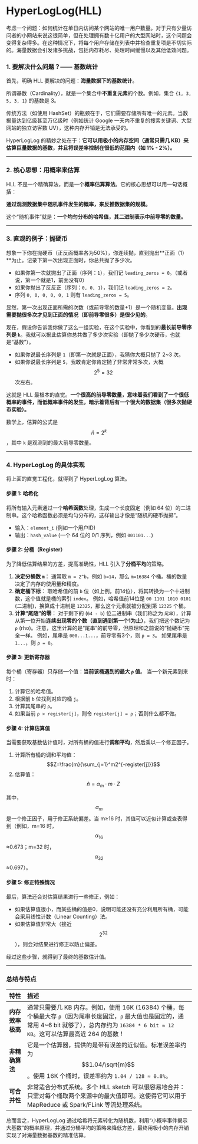 # HyperLogLog(HLL)

考虑一个问题：如何统计在单日内访问某个网站的唯一用户数量。对于只有少量访问者的小网站来说这很简单，但在处理拥有数十亿用户的大型网站时，这个问题会变得复杂得多。在这种情况下，将每个用户存储在列表中并检查重复项是不切实际的。海量数据会引发诸多挑战，包括内存耗尽、处理时间缓慢以及其他低效问题。

### 1. 要解决什么问题？—— 基数统计

首先，明确 HLL 要解决的问题：**海量数据下的基数统计**。

所谓基数（Cardinality），就是一个集合中​**​不重复元素​**​的个数。例如，集合 `{1, 3, 5, 3, 1}` 的基数是 3。

传统方法（如使用 HashSet）的瓶颈在于，它们需要存储所有唯一的元素。当数据量达到亿级甚至万亿级时（例如统计 Google 一天内不重复的搜索关键词、大型网站的独立访客数 UV），这种内存开销是无法承受的。

HyperLogLog 的精妙之处在于：**它可以用极小的内存空间（通常只需几 KB）来估算巨量数据的基数，并且将误差率控制在很低的范围内（如 1% - 2%）。**

------

### 2. 核心思想：用概率来估算

HLL 不是一个精确算法，而是一个**概率估算算法**。它的核心思想可以用一句话概括：

**通过观测数据集中随机事件发生的概率，来反推数据集的规模。**

这个“随机事件”就是：**一个均匀分布的哈希值，其二进制表示中前导零的数量。**

------

### 3. 直观的例子：抛硬币

想象一下你在抛硬币（正反面概率各为50%），你连续抛，直到抛出**正面（1）**为止。记录下第一次出现正面时，你总共抛了多少次。

- 如果你第一次就抛出了正面（序列：`1`），我们记 `leading_zeros = 0`。（或者说，第一个就是1，前面没有0）
- 如果你抛出了反反正（序列：`0, 0, 1`），我们记 `leading_zeros = 2`。
- 序列 `0, 0, 0, 0, 0, 1` 则有 `leading_zeros = 5`。

显然，第一次出现正面所需的次数（或前导零的数量+1）是一个随机变量。**出现需要抛很多次才见到正面的情况（即前导零很多）是很少见的**。

现在，假设你告诉我你做了这么一组实验，在这个实验中，你看到的**最长前导零序列是 `k`**。我就可以据此估算你总共做了多少次实验（即抛了多少次硬币，也就是“基数”）。

- 如果你说最长序列是 `1`（即第一次就是正面），我猜你大概只抛了 2~3 次。
- 如果你说最长序列是 `5`，我敢肯定你肯定抛了非常非常多次，大概 $$2^5=32$$ 次左右。

这就是 HLL 最根本的直觉。**一个很高的前导零数量，意味着我们看到了一个很低概率的事件，而低概率事件的发生，暗示着背后有一个很大的数据集（很多次抛硬币实验）。**

数学上，估算的公式是 $$\hat{n} = 2^k$$，其中 `k` 是观测到的最大前导零数量。

------

### 4. HyperLogLog 的具体实现

将上面的直觉工程化，就得到了 HyperLogLog 算法。

#### 步骤 1: 哈希化

将所有输入元素通过一个**哈希函数**处理，生成一个长度固定（例如 64 位）的二进制串。这个哈希函数必须是均匀分布的，这样输出才像是“随机的硬币抛掷”。

- 输入：`element_i` (例如一个用户ID)
- 输出：`hash_value` (一个 64 位的 0/1 序列，例如 `001101...`)

#### 步骤 2: 分桶（Register）

为了降低估算结果的方差，提高准确性，HLL 引入了**分桶平均**的策略。

1. **决定分桶数 `m`**： 通常取 `m = 2^b`，例如 `b=14`，那么 `m=16384` 个桶。桶的数量决定了内存的使用量和精度。
2. **确定桶下标**： 取哈希值的前 `b` 位（如上例，前14位），将其转换为一个十进制数，这个值就是桶的索引 `index`。 例如，哈希值前14位是 `00 1101 1010 0101` (二进制)，换算成十进制是 `12325`，那么这个元素就被分配到第 `12325` 个桶。
3. **计算“尾随”的零**： 对于剩下的 (`64 - b`) 位二进制串（我们称之为 `尾串`），计算从第一位开始**连续出现零的个数（直到遇到第一个1为止）**，我们把这个数记为 `ρ` (rho)。注意，这里计算的是“尾串”的前导零，但原理和之前说的“抛硬币”完全一样。 例如，尾串是 `000...1...`，前导零有3个，则 `ρ = 3`。 如果尾串是 `1...`，则 `ρ = 0`。

#### 步骤 3: 更新寄存器

每个桶（寄存器）只存储一个值：**当前该桶遇到的最大 `ρ` 值**。
 当一个新元素到来时：

1. 计算它的哈希值。
2. 根据前 `b` 位找到对应的桶 `j`。
3. 计算其尾串的 `ρ`。
4. 如果当前 `ρ > register[j]`，则令 `register[j] = ρ`；否则什么都不做。

#### 步骤 4: 计算估算值

当需要获取基数估计值时，对所有桶的值进行**调和平均**，然后乘以一个修正因子。

1. 计算所有桶的调和平均值：
    $$Z=\frac{m}{\sum_{j=1}^m2^{-register[j]}}$$
2. 估算值：
    $$\hat{n}=\alpha_m\cdot m\cdot Z$$

其中，$$\alpha_m$$ 是一个修正因子，用于修正系统偏差。当 m≥16 时，其值可以近似计算或查表得到（例如，m=16 时，$$\alpha_{16}$$≈0.673；m=32 时，$$\alpha_{32}$$≈0.697）。

#### 步骤 5: 修正特殊情况

最后，算法还会对估算结果进行一些修正，例如：

- 如果估算值很小，而某些桶的值是0，说明可能还没有充分利用所有桶，可能会采用线性计数（Linear Counting）法。
- 如果估算值非常大（接近 $$2^{32}$$），则会对结果进行修正以防止偏差。

经过这些步骤，就得到了最终的基数估计值。

------

### 总结与特点

| 特性             | 描述                                                         |
| :--------------- | :----------------------------------------------------------- |
| **内存效率极高** | 通常只需要几 KB 内存。例如，使用 16K (16384) 个桶，每个桶最大存 `ρ`（因为尾串长度固定，`ρ` 最大值也是固定的，通常用 4~6 bit 就够了），总内存约为 `16384 * 6 bit ≈ 12 KB`。这可以估算最高近 264 的基数！ |
| **非精确算法**   | 它是一个估算器，提供的是带有误差的近似值。标准误差率约为 $$1.04/\sqrt{m}$$。使用 16K 个桶时，误差率约为 `1.04 / 128 ≈ 0.8%`。 |
| **可合并性**     | 非常适合分布式系统。多个 HLL  sketch 可以很容易地合并：只需对每个桶取两个来源中的最大值即可。这使得它可以用于 MapReduce 或 Spark/FLink 等流处理系统。 |

总而言之，HyperLogLog 通过哈希将元素转化为随机数，利用“小概率事件揭示大基数”的概率原理，并通过分桶平均的策略来降低方差，最终用极小的内存开销实现了对海量数据基数的精准估算。